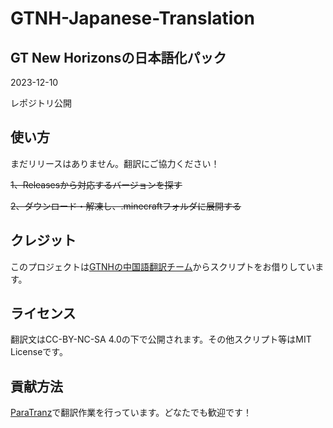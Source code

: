 # GTNH-Japanese-Translation

## GT New Horizonsの日本語化パック

2023-12-10

レポジトリ公開

## 使い方

まだリリースはありません。翻訳にご協力ください！

~~1、Releasesから対応するバージョンを探す~~

~~2、ダウンロード・解凍し、.minecraftフォルダに展開する~~

## クレジット

このプロジェクトは[GTNHの中国語翻訳チーム](https://github.com/Kiwi233/Translation-of-GTNH)からスクリプトをお借りしています。

## ライセンス

翻訳文はCC-BY-NC-SA 4.0の下で公開されます。その他スクリプト等はMIT Licenseです。

## 貢献方法

[ParaTranz](https://paratranz.cn/projects/8922)で翻訳作業を行っています。どなたでも歓迎です！
